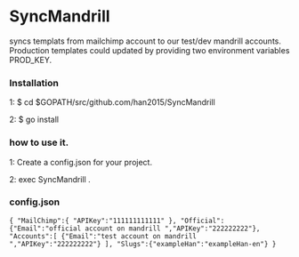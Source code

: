 # SyncMandrill
 syncs templats from mailchimp account to our test/dev mandrill accounts.
 Production templates could updated by providing two environment variables PROD_KEY.
 
### Installation
 1: $ cd $GOPATH/src/github.com/han2015/SyncMandrill

 
 2: $ go install 
 
### how to use it.
  1: Create a config.json for your project.
  
  2: exec SyncMandrill .


### config.json
 `{
	"MailChimp":{
		"APIKey":"111111111111"
	},
	"Official":{"Email":"official account on mandrill ","APIKey":"222222222"},
	"Accounts":[
		{"Email":"test account on mandrill ","APIKey":"222222222"}
	],
	"Slugs":{"exampleHan":"exampleHan-en"}
}`
